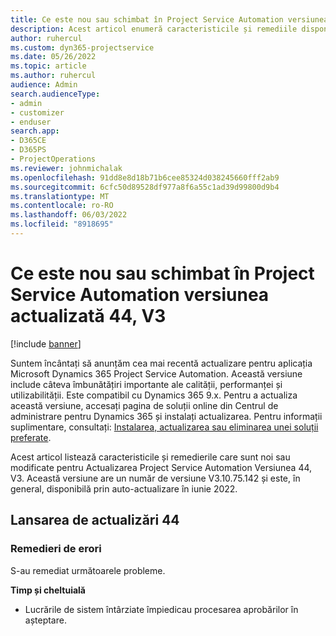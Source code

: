 ```yaml
---
title: Ce este nou sau schimbat în Project Service Automation versiunea actualizată 44, V3
description: Acest articol enumeră caracteristicile și remediile disponibile în Microsoft Dynamics 365 Project Service Automation Actualizați versiunea 44, V3.
author: ruhercul
ms.custom: dyn365-projectservice
ms.date: 05/26/2022
ms.topic: article
ms.author: ruhercul
audience: Admin
search.audienceType:
- admin
- customizer
- enduser
search.app:
- D365CE
- D365PS
- ProjectOperations
ms.reviewer: johnmichalak
ms.openlocfilehash: 91dd8e8d18b71b6cee85324d038245660fff2ab9
ms.sourcegitcommit: 6cfc50d89528df977a8f6a55c1ad39d99800d9b4
ms.translationtype: MT
ms.contentlocale: ro-RO
ms.lasthandoff: 06/03/2022
ms.locfileid: "8918695"
---
```

# <a name="whats-new-or-changed-in-project-service-automation-update-release-44-v3"></a>Ce este nou sau schimbat în Project Service Automation versiunea actualizată 44, V3

[!include [banner](../includes/psa-now-project-operations.md)]

Suntem încântați să anunțăm cea mai recentă actualizare pentru aplicația Microsoft Dynamics 365 Project Service Automation. Această versiune include câteva îmbunătățiri importante ale calității, performanței și utilizabilității. Este compatibil cu Dynamics 365 9.x. Pentru a actualiza această versiune, accesați pagina de soluții online din Centrul de administrare pentru Dynamics 365 și instalați actualizarea. Pentru informații suplimentare, consultați: [Instalarea, actualizarea sau eliminarea unei soluții preferate](/power-platform/admin/install-remove-preferred-solution).

Acest articol listează caracteristicile și remedierile care sunt noi sau modificate pentru Actualizarea Project Service Automation Versiunea 44, V3. Această versiune are un număr de versiune V3.10.75.142 și este, în general, disponibilă prin auto-actualizare în iunie 2022.

## <a name="update-release-44"></a>Lansarea de actualizări 44

### <a name="bug-fixes"></a>Remedieri de erori

S-au remediat următoarele probleme.

**Timp și cheltuială**

- Lucrările de sistem întârziate împiedicau procesarea aprobărilor în așteptare.

